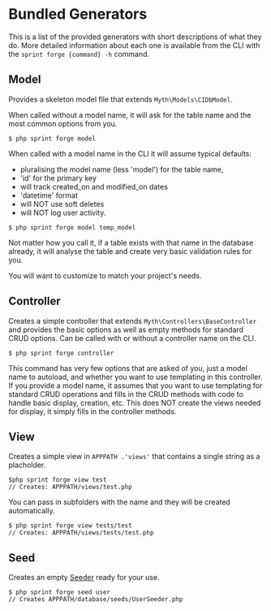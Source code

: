 # Bundled Generators
This is a list of the provided generators with short descriptions of what they do. More detailed information about each one is available from the CLI with the `sprint forge {command} -h` command.

## Model
Provides a skeleton model file that extends `Myth\Models\CIDbModel`. 

When called without a model name, it will ask for the table name and the most common options from you.

	$ php sprint forge model

When called with a model name in the CLI it will assume typical defaults: 

- pluralising the model name (less 'model') for the table name, 
- 'id' for the primary key
- will track created_on and modified_on dates
- 'datetime' format
- will NOT use soft deletes
- will NOT log user activity.

```
$ php sprint forge model temp_model
```

Not matter how you call it, if a table exists with that name in the database already, it will analyse the table and create very basic validation rules for you. 

You will want to customize to match your project's needs. 

## Controller
Creates a simple controller that extends `Myth\Controllers\BaseController` and provides the basic options as well as empty methods for standard CRUD options. Can be called with or without a controller name on the CLI. 
	
	$ php sprint forge controller

This command has very few options that are asked of you, just a model name to autoload, and whether you want to use templating in this controller. If you provide a model name, it assumes that you want to use templating for standard CRUD operations and fills in the CRUD methods with code to handle basic display, creation, etc. This does NOT create the views needed for display, it simply fills in the controller methods.

## View
Creates a simple view in `APPPATH .'views'` that contains a single string as a placholder. 

	$php sprint forge view test
	// Creates: APPPATH/views/test.php

You can pass in subfolders with the name and they will be created automatically.

	$ php sprint forge view tests/test
	// Creates: APPPATH/views/tests/test.php

## Seed
Creates an empty [Seeder](database/seeding) ready for your use.

	$ php sprint forge seed user
	// Creates APPPATH/database/seeds/UserSeeder.php

